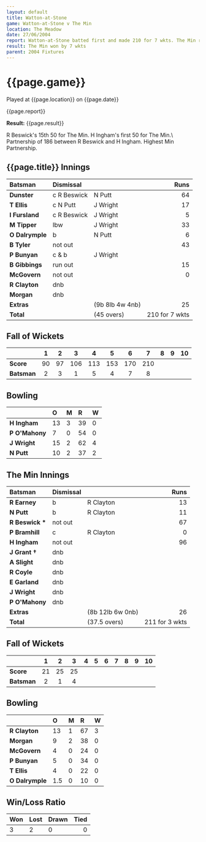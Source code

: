 ```yaml
---
layout: default
title: Watton-at-Stone
game: Watton-at-Stone v The Min
location: The Meadow
date: 27/06/2004
report: Watton-at-Stone batted first and made 210 for 7 wkts. The Min replied with 211 for 3 wkts
result: The Min won by 7 wkts
parent: 2004 Fixtures
---
```


# {{page.game}}

Played at {{page.location}} on {{page.date}}

{{page.report}}

**Result:** {{page.result}}

R Beswick's 15th 50 for The Min. H Ingham's first 50 for The Min.\ 
Partnership of 186 between R Beswick and H Ingham. Highest Min Partnership.

## {{page.title}} Innings

| Batsman | Dismissal |  | Runs |
|:---|:---|---|---:|
| **Dunster** | c R Beswick | N Putt | 64 |
| **T Ellis** | c N Putt | J Wright | 17 |
| **I Fursland** | c R Beswick | J Wright | 5 |
| **M Tipper** | lbw | J Wright | 33 |
| **O Dalrymple** | b | N Putt | 6 |
| **B Tyler** | not out |  | 43 |
| **P Bunyan** | c & b | J Wright |  |
| **B Gibbings** | run out |  | 15 |
| **McGovern** | not out |  | 0 |
| **R Clayton** | dnb |  |  |
| **Morgan** | dnb |  |  |
| **Extras** | | (9b 8lb 4w 4nb) | 25 |
| **Total** | | (45 overs) | 210 for 7 wkts |

## Fall of Wickets

| | 1 | 2 | 3 | 4 | 5 | 6 | 7 | 8 | 9 | 10 |
|---|:---:|:---:|:---:|:---:|:---:|:---:|:---:|:---:|:---:|:---:|
| **Score** | 90 | 97 | 106 | 113 | 153 | 170 | 210 |  |  |  |
| **Batsman** | 2 | 3 | 1 | 5 | 4 | 7 | 8 |  |  |  |

## Bowling

| | O | M | R | W |
|---|:---|:---|:---|:---|
| **H Ingham** | 13 | 3 | 39 | 0 |
| **P O'Mahony** | 7 | 0 | 54 | 0 |
| **J Wright** | 15 | 2 | 62 | 4 |
| **N Putt** | 10 | 2 | 37 | 2 |

## The Min Innings

| Batsman | Dismissal |  | Runs |
|:---|:---|---|---:|
| **R Earney** | b | R Clayton | 13 |
| **N Putt** | b | R Clayton | 11 |
| **R Beswick &#42;** | not out |  | 67 |
| **P Bramhill** | c | R Clayton | 0 |
| **H Ingham** | not out |  | 96 |
| **J Grant &#8224;** | dnb |  |  |
| **A Slight** | dnb |  |  |
| **R Coyle** | dnb |  |  |
| **E Garland** | dnb |  |  |
| **J Wright** | dnb |  |  |
| **P O'Mahony** | dnb |  |  |
| **Extras** | | (8b 12lb 6w 0nb) | 26 |
| **Total** | | (37.5 overs) | 211 for 3 wkts |

## Fall of Wickets

| | 1 | 2 | 3 | 4 | 5 | 6 | 7 | 8 | 9 | 10 |
|---|:---:|:---:|:---:|:---:|:---:|:---:|:---:|:---:|:---:|:---:|
| **Score** | 21 | 25 | 25 |  |  |  |  |  |  |  |
| **Batsman** | 2 | 1 | 4 |  |  |  |  |  |  |  |

## Bowling

| | O | M | R | W |
|---|:---|:---|:---|:---|
| **R Clayton** | 13 | 1 | 67 | 3 |
| **Morgan** | 9 | 2 | 38 | 0 |
| **McGovern** | 4 | 0 | 24 | 0 |
| **P Bunyan** | 5 | 0 | 34 | 0 |
| **T Ellis** | 4 | 0 | 22 | 0 |
| **O Dalrymple** | 1.5 | 0 | 10 | 0 |

## Win/Loss Ratio

| Won | Lost | Drawn | Tied |
|:---|:---|:---|---:|
| 3 | 2 | 0 | 0 |